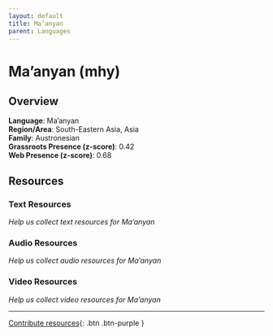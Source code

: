 ```yaml
---
layout: default
title: Ma’anyan
parent: Languages
---
```


# Ma’anyan (mhy)

## Overview

**Language**: Ma’anyan  
**Region/Area**: South-Eastern Asia, Asia  
**Family**: Austronesian  
**Grassroots Presence (z-score)**: 0.42  
**Web Presence (z-score)**: 0.68  

## Resources

### Text Resources
*Help us collect text resources for Ma’anyan*

### Audio Resources
*Help us collect audio resources for Ma’anyan*

### Video Resources
*Help us collect video resources for Ma’anyan*

---

[Contribute resources](https://forms.office.com/e/1SfLJx3u1r){: .btn .btn-purple }
